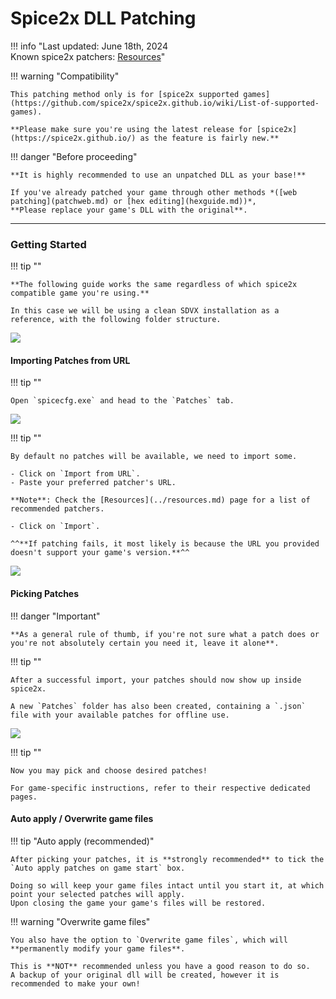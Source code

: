 # Spice2x DLL Patching

!!! info "Last updated: June 18th, 2024<br>Known spice2x patchers: [Resources](../resources.md#spice2x-patchers)"

!!! warning "Compatibility"

	This patching method only is for [spice2x supported games](https://github.com/spice2x/spice2x.github.io/wiki/List-of-supported-games).

	**Please make sure you're using the latest release for [spice2x](https://spice2x.github.io/) as the feature is fairly new.**

!!! danger "Before proceeding"

	**It is highly recommended to use an unpatched DLL as your base!**
	
	If you've already patched your game through other methods *([web patching](patchweb.md) or [hex editing](hexguide.md))*,  
	**Please replace your game's DLL with the original**.

---
### Getting Started

!!! tip ""

	**The following guide works the same regardless of which spice2x compatible game you're using.**

	In this case we will be using a clean SDVX installation as a reference, with the following folder structure.

<img src="/img/patchsp2x/1.png">

#### Importing Patches from URL

!!! tip ""

	Open `spicecfg.exe` and head to the `Patches` tab.

<img src="/img/patchsp2x/2.png">

!!! tip ""

	By default no patches will be available, we need to import some. 

	- Click on `Import from URL`.	
	- Paste your preferred patcher's URL.  

	**Note**: Check the [Resources](../resources.md) page for a list of recommended patchers.

	- Click on `Import`.  
	
	^^**If patching fails, it most likely is because the URL you provided doesn't support your game's version.**^^

<img src="/img/patchsp2x/3.png">

#### Picking Patches

!!! danger "Important"

	**As a general rule of thumb, if you're not sure what a patch does or you're not absolutely certain you need it, leave it alone**.

!!! tip ""

	After a successful import, your patches should now show up inside spice2x.
	
	A new `Patches` folder has also been created, containing a `.json` file with your available patches for offline use.

<img src="/img/patchsp2x/4.png">

!!! tip ""

	Now you may pick and choose desired patches!

	For game-specific instructions, refer to their respective dedicated pages.

#### Auto apply / Overwrite game files

!!! tip "Auto apply (recommended)"

	After picking your patches, it is **strongly recommended** to tick the `Auto apply patches on game start` box.

	Doing so will keep your game files intact until you start it, at which point your selected patches will apply.  
	Upon closing the game your game's files will be restored.

!!! warning "Overwrite game files"

	You also have the option to `Overwrite game files`, which will **permanently modify your game files**.

	This is **NOT** recommended unless you have a good reason to do so.  
	A backup of your original dll will be created, however it is recommended to make your own!